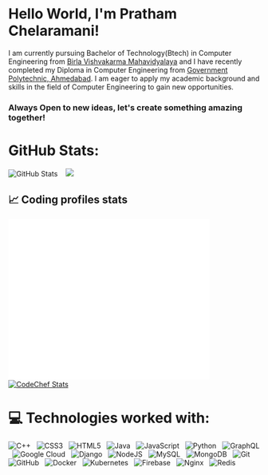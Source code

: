 # Hello World, I'm Pratham Chelaramani!
<h8>I am currently pursuing Bachelor of Technology(Btech) in Computer Engineering from [Birla Vishvakarma Mahavidyalaya](https://www.bvmengineering.ac.in/) and I have recently completed my Diploma in Computer Engineering from [Government Polytechnic, Ahmedabad](http://www.gpahmedabad.ac.in/). I am eager to apply my academic background and skills in the field of Computer Engineering to gain new opportunities.</h8>

<h3>Always Open to new ideas, let's create something amazing together!</h3><be>


# GitHub Stats:
![GitHub Stats](https://github-readme-stats.vercel.app/api?username=thepratholic&show_icons=true&theme=dark) &nbsp;&nbsp;
![](https://github-readme-stats.vercel.app/api/top-langs/?username=thepratholic&theme=dark&hide_border=false&include_all_commits=false&count_private=false&layout=compact)

## 📈 Coding profiles stats

<a href="https://leetcode.com/thepratholic">
<img align="center" height="322" src="stats/thepratholic_lc.svg" alt="thepratholic Leetcode Stats"/>
</a>

<a href="https://www.codechef.com/users/the_pratholic/">
<img align="center" height="322" src="stats/codechef_stats.svg" alt="CodeChef Stats"/>
</a>



# 💻 Technologies worked with:
![C++](https://img.shields.io/badge/c++-%2300599C.svg?style=flat&logo=c%2B%2B&logoColor=white) &nbsp;
![CSS3](https://img.shields.io/badge/css3-%231572B6.svg?style=flat&logo=css3&logoColor=white) &nbsp;
![HTML5](https://img.shields.io/badge/html5-%23E34F26.svg?style=flat&logo=html5&logoColor=white) &nbsp;
![Java](https://img.shields.io/badge/java-%23ED8B00.svg?style=flat&logo=openjdk&logoColor=white) &nbsp;
![JavaScript](https://img.shields.io/badge/javascript-%23323330.svg?style=flat&logo=javascript&logoColor=%23F7DF1E) &nbsp;
![Python](https://img.shields.io/badge/python-3670A0?style=flat&logo=python&logoColor=ffdd54) &nbsp;
![GraphQL](https://img.shields.io/badge/-GraphQL-E10098?style=flat&logo=graphql&logoColor=white) &nbsp;
![Google Cloud](https://img.shields.io/badge/GoogleCloud-%234285F4.svg?style=flat&logo=google-cloud&logoColor=white) &nbsp;
![Django](https://img.shields.io/badge/django-%23092E20.svg?style=flat&logo=django&logoColor=white) &nbsp;
![NodeJS](https://img.shields.io/badge/node.js-6DA55F?style=flat&logo=node.js&logoColor=white) &nbsp;
![MySQL](https://img.shields.io/badge/mysql-4479A1.svg?style=flat&logo=mysql&logoColor=white) &nbsp;
![MongoDB](https://img.shields.io/badge/MongoDB-%234ea94b.svg?style=flat&logo=mongodb&logoColor=white) &nbsp;
![Git](https://img.shields.io/badge/git-%23F05033.svg?style=flat&logo=git&logoColor=white) &nbsp;
![GitHub](https://img.shields.io/badge/github-%23121011.svg?style=flat&logo=github&logoColor=white) &nbsp;
![Docker](https://img.shields.io/badge/docker-%230db7ed.svg?style=flat&logo=docker&logoColor=white) &nbsp;
![Kubernetes](https://img.shields.io/badge/kubernetes-%23326ce5.svg?style=flat&logo=kubernetes&logoColor=white) &nbsp;
![Firebase](https://img.shields.io/badge/firebase-%23039BE5.svg?style=flat&logo=firebase) &nbsp;
![Nginx](https://img.shields.io/badge/nginx-%23009639.svg?style=flat&logo=nginx&logoColor=white) &nbsp;
![Redis](https://img.shields.io/badge/redis-%23DD0031.svg?style=flat&logo=redis&logoColor=white) &nbsp;
